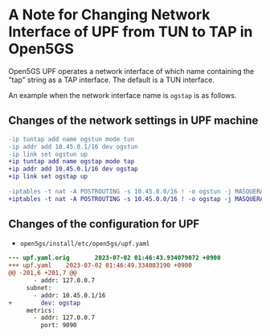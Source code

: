# A Note for Changing Network Interface of UPF from TUN to TAP in Open5GS

Open5GS UPF operates a network interface of which name containing the "tap" string as a TAP interface.
The default is a TUN interface.

An example when the network interface name is `ogstap` is as follows.

<h2 id="change_network">Changes of the network settings in UPF machine</h2>

```diff
-ip tuntap add name ogstun mode tun
-ip addr add 10.45.0.1/16 dev ogstun
-ip link set ogstun up
+ip tuntap add name ogstap mode tap
+ip addr add 10.45.0.1/16 dev ogstap
+ip link set ogstap up
 
-iptables -t nat -A POSTROUTING -s 10.45.0.0/16 ! -o ogstun -j MASQUERADE
+iptables -t nat -A POSTROUTING -s 10.45.0.0/16 ! -o ogstap -j MASQUERADE
```

<h2 id="change_upf">Changes of the configuration for UPF</h2>

- `open5gs/install/etc/open5gs/upf.yaml`
```diff
--- upf.yaml.orig       2023-07-02 01:46:43.934079072 +0900
+++ upf.yaml    2023-07-02 01:46:49.334083190 +0900
@@ -201,6 +201,7 @@
       - addr: 127.0.0.7
     subnet:
       - addr: 10.45.0.1/16
+        dev: ogstap
     metrics:
       - addr: 127.0.0.7
         port: 9090
```
